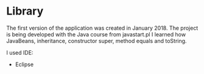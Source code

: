 # Library

The first version of the application was created in January 2018. The project is being developed with the Java course from javastart.pl
I learned how JavaBeans, inheritance, constructor super, method equals and toString. 

I used IDE:
- Eclipse
